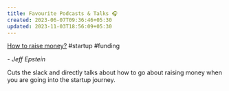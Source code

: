 ```yaml
---
title: Favourite Podcasts & Talks 🎧
created: 2023-06-07T09:36:46+05:30
updated: 2023-11-03T18:56:09+05:30
---
```


[How to raise money?](https://www.youtube.com/watch?v=EoquIYtjM7w) #startup #funding

*- Jeff Epstein*

Cuts the slack and directly talks about how to go about raising money when you are going into the startup journey. 

